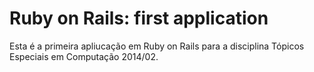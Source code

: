 # Ruby on Rails: first application

Esta é a primeira apliucação em Ruby on Rails
para a disciplina Tópicos Especiais em Computação
2014/02.
